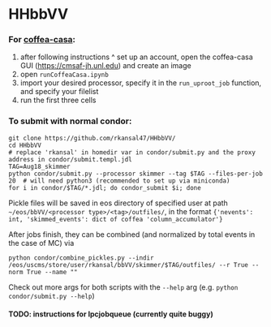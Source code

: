 # HHbbVV

### For [coffea-casa](https://coffea-casa.readthedocs.io/en/latest/cc_user.html):
1. after following instructions ^ set up an account, open the coffea-casa GUI (https://cmsaf-jh.unl.edu) and create an image
2. open `runCoffeaCasa.ipynb` 
3. import your desired processor, specify it in the `run_uproot_job` function, and specify your filelist
4. run the first three cells


### To submit with normal condor:

```
git clone https://github.com/rkansal47/HHbbVV/
cd HHbbVV
# replace 'rkansal' in homedir var in condor/submit.py and the proxy address in condor/submit.templ.jdl 
TAG=Aug18_skimmer
python condor/submit.py --processor skimmer --tag $TAG --files-per-job 20  # will need python3 (recommended to set up via miniconda)
for i in condor/$TAG/*.jdl; do condor_submit $i; done
```

Pickle files will be saved in eos directory of specified user at path `~/eos/bbVV/<processor type>/<tag>/outfiles/`, in the format `{'nevents': int, 'skimmed_events': dict of coffea 'column_accumulator'}`

After jobs finish, they can be combined (and normalized by total events in the case of MC) via
```
python condor/combine_pickles.py --indir /eos/uscms/store/user/rkansal/bbVV/skimmer/$TAG/outfiles/ --r True --norm True --name ""
```

Check out more args for both scripts with the `--help` arg (e.g. `python condor/submit.py --help`)


#### TODO: instructions for lpcjobqueue (currently quite buggy)

